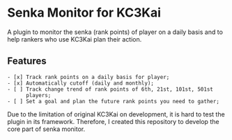 <!---
 Copyright (c) 2018 bitdq
 
 This software is released under the MIT License.
 https://opensource.org/licenses/MIT
-->

# Senka Monitor for KC3Kai

A plugin to monitor the senka (rank points) of player on a daily basis and to help rankers who use KC3Kai plan their action.

## Features

    - [x] Track rank points on a daily basis for player;
    - [x] Automatically cutoff (daily and monthly);
    - [ ] Track change trend of rank points of 6th, 21st, 101st, 501st
          players;
    - [ ] Set a goal and plan the future rank points you need to gather;

Due to the limitation of original KC3Kai on development, it is hard to test
the plugin in its framework. Therefore, I created this repository to
develop the core part of senka monitor.
